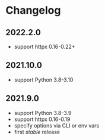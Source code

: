 # Changelog

## 2022.2.0
* support httpx 0.16-0.22+

## 2021.10.0
* support Python 3.8-3.10

## 2021.9.0
* support Python 3.8-3.9
* support httpx 0.16-0.19
* specify options via CLI or env vars
* first _stable_ release
